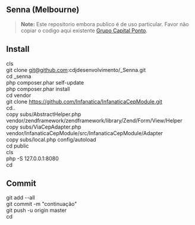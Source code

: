 ## Senna (Melbourne)

> **Note:** Este repositorio embora publico é de uso particular. Favor não copiar o codigo aqui existente [Grupo Capital Ponto](https://grupocapitalponto.com.br).

## Install
cls<br/>
git clone git@github.com:cdjdesenvolvimento/_Senna.git <br/>
cd _senna<br/>
php composer.phar self-update<br/>
php composer.phar install<br/>
cd vendor<br/>
git clone https://github.com/Infanatica/InfanaticaCepModule.git<br/>
cd..<br/>
copy subs/AbstractHelper.php vendor/zendframework/zendframework/library/Zend/Form/View/Helper<br/>
copy subs/ViaCepAdapter.php vendor/InfanaticaCepModule/src/InfanaticaCepModule/Adapter<br/>
copy subs/local.php config/autoload<br/>
cd public<br/>
cls<br/>
php -S 127.0.0.1:8080<br/>
cd<br/>

## Commit
git add --all<br/>
git commit -m "continuação"<br/>
git push -u origin master<br/>
cd<br/>



